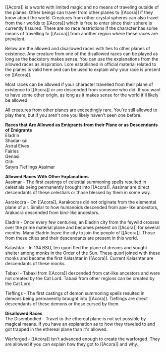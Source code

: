 [[Acora]] is a world with limited magic and no means of traveling outside of the planes. Other beings can travel from other planes to [[Acora]] if they know about the world. Creatures from other crystal spheres can also travel from their worlds to [[Acora]] which is free to enter since their sphere is currently fissured. There are no race restrictions if the character has some means of travelling to [[Acora]] from another region where these races are prevalent.
 
Below are the allowed and disallowed races with ties to other planes of existence. Any creature from one of the disallowed races can be played as long as the backstory makes sense. You can use the explanations from the allowed races as inspiration. Lore established in official material related to the planes is valid here and can be used to explain why your race is present on [[Acora]].
 
Most races can be allowed if your character travelled from their plane of existence to [[Acora]] or are descended from someone who did. If you want to have some other origin, as long as it makes sense for the world it'll likely be allowed.
 
All creatures from other planes are exceedingly rare. You're still allowed to play them, but if you aren't one you likely haven't seen one before.
 
**Races that Are Allowed as Emigrants from their Plane or as Descendants of Emigrants**  
Eladrin  
Shadar-kai  
Astral Elves  
Fairies  
Genasi  
Gith  
Satyrs
Tieflings 
Aasimar
   

**Allowed Races With Other Explanations**  
Aasimar - The first castings of celestial summoning spells resulted in celestials being permanently brought into [[Acora]]. Aasimar are direct descendants of these celestials or those blessed by them in some way.
 
Aarakocra - On [[Acora]], Aarakocras did not originate from the elemental plane of air. Similar to how humanoids descended from ape-like ancestors, Arakocra descended from bird-like ancestors.
 
Eladrin - Once every few centuries, an Eladrin city from the feywild crosses over the prime material plane and becomes present on [[Acora]] for several months. Many Eladrin leave the city to join the people of [[Acora]]. Those from these cities and their descendants are present in this world.
 
Kalashtar - In 134 BSU, ten quori fled the plane of dreams and sought shelter among monks in the Order of the Sun. These quori joined with these monks and became the first Kalashtar in [[Acora]]. Current Kalashtar are descendants of these monks.
 
Tabaxi - Tabaxi from [[Acora]] descended from cat-like ancestors and were not created by the Cat Lord. Tabaxi from other regions can be created by the Cat Lord.
 
Tieflings - The first castings of demon summoning spells resulted in demons being permanently brought into [[Acora]]. Tieflings are direct descendants of these demons or those cursed by them.
      

**Disallowed Races**  
The Disembodied - Travel to the ethereal plane is not yet possible by magical means. If you have an explanation as to how they traveled to and got trapped in the ethereal plane than it's allowed.
 
Warforged - [[Acora]] isn't advanced enough to create the warforged. They are allowed if you can explain how they got to [[Acora]] and why.